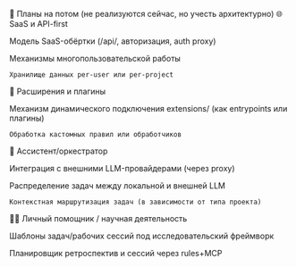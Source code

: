🧠 Планы на потом (не реализуются сейчас, но учесть архитектурно)
🌐 SaaS и API-first

Модель SaaS-обёртки (/api/, авторизация, auth proxy)

Механизмы многопользовательской работы

    Хранилище данных per-user или per-project

🧩 Расширения и плагины

Механизм динамического подключения extensions/ (как entrypoints или плагины)

    Обработка кастомных правил или обработчиков

🤖 Ассистент/оркестратор

Интеграция с внешними LLM-провайдерами (через proxy)

Распределение задач между локальной и внешней LLM

    Контекстная маршрутизация задач (в зависимости от типа проекта)

🧑‍🏫 Личный помощник / научная деятельность

Шаблоны задач/рабочих сессий под исследовательский фреймворк

Планировщик ретроспектив и сессий через rules+MCP